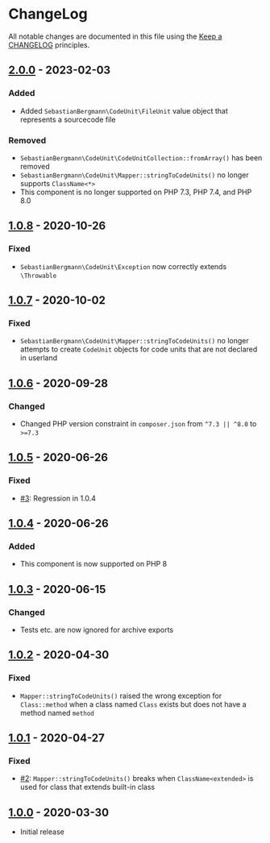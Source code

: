 # ChangeLog

All notable changes are documented in this file using the [Keep a CHANGELOG](http://keepachangelog.com/) principles.

## [2.0.0] - 2023-02-03

### Added

-   Added `SebastianBergmann\CodeUnit\FileUnit` value object that represents a sourcecode file

### Removed

-   `SebastianBergmann\CodeUnit\CodeUnitCollection::fromArray()` has been removed
-   `SebastianBergmann\CodeUnit\Mapper::stringToCodeUnits()` no longer supports `ClassName<*>`
-   This component is no longer supported on PHP 7.3, PHP 7.4, and PHP 8.0

## [1.0.8] - 2020-10-26

### Fixed

-   `SebastianBergmann\CodeUnit\Exception` now correctly extends `\Throwable`

## [1.0.7] - 2020-10-02

### Fixed

-   `SebastianBergmann\CodeUnit\Mapper::stringToCodeUnits()` no longer attempts to create `CodeUnit` objects for code units that are not declared in userland

## [1.0.6] - 2020-09-28

### Changed

-   Changed PHP version constraint in `composer.json` from `^7.3 || ^8.0` to `>=7.3`

## [1.0.5] - 2020-06-26

### Fixed

-   [#3](https://github.com/sebastianbergmann/code-unit/issues/3): Regression in 1.0.4

## [1.0.4] - 2020-06-26

### Added

-   This component is now supported on PHP 8

## [1.0.3] - 2020-06-15

### Changed

-   Tests etc. are now ignored for archive exports

## [1.0.2] - 2020-04-30

### Fixed

-   `Mapper::stringToCodeUnits()` raised the wrong exception for `Class::method` when a class named `Class` exists but does not have a method named `method`

## [1.0.1] - 2020-04-27

### Fixed

-   [#2](https://github.com/sebastianbergmann/code-unit/issues/2): `Mapper::stringToCodeUnits()` breaks when `ClassName<extended>` is used for class that extends built-in class

## [1.0.0] - 2020-03-30

-   Initial release

[2.0.0]: https://github.com/sebastianbergmann/code-unit/compare/1.0.8...2.0.0
[1.0.8]: https://github.com/sebastianbergmann/code-unit/compare/1.0.7...1.0.8
[1.0.7]: https://github.com/sebastianbergmann/code-unit/compare/1.0.6...1.0.7
[1.0.6]: https://github.com/sebastianbergmann/code-unit/compare/1.0.5...1.0.6
[1.0.5]: https://github.com/sebastianbergmann/code-unit/compare/1.0.4...1.0.5
[1.0.4]: https://github.com/sebastianbergmann/code-unit/compare/1.0.3...1.0.4
[1.0.3]: https://github.com/sebastianbergmann/code-unit/compare/1.0.2...1.0.3
[1.0.2]: https://github.com/sebastianbergmann/code-unit/compare/1.0.1...1.0.2
[1.0.1]: https://github.com/sebastianbergmann/code-unit/compare/1.0.0...1.0.1
[1.0.0]: https://github.com/sebastianbergmann/code-unit/compare/530c3900e5db9bcb8516da545bef0d62536cedaa...1.0.0

